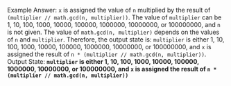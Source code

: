Example Answer:
`x` is assigned the value of `n` multiplied by the result of `(multiplier // math.gcd(n, multiplier))`. The value of `multiplier` can be 1, 10, 100, 1000, 10000, 100000, 1000000, 10000000, or 100000000, and `n` is not given. The value of `math.gcd(n, multiplier)` depends on the values of `n` and `multiplier`. Therefore, the output state is: `multiplier` is either 1, 10, 100, 1000, 10000, 100000, 1000000, 10000000, or 100000000, and `x` is assigned the result of `n * (multiplier // math.gcd(n, multiplier))`.
Output State: **`multiplier` is either 1, 10, 100, 1000, 10000, 100000, 1000000, 10000000, or 100000000, and `x` is assigned the result of `n * (multiplier // math.gcd(n, multiplier))`**
